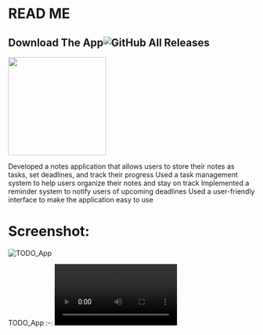 # READ ME
## Download The App![GitHub All Releases](https://img.shields.io/github/downloads/HusseinMohamed99/TO-DO/total?color=green)
<a href="https://github.com/HusseinMohamed99/TO-DO/releases/download/v2.0.0/TO.DO.apk"><img src="https://playerzon.com/asset/download.png" width="200"></img></a>

Developed a notes application that allows users to store their notes as tasks, set deadlines, and track their progress
Used a task management system to help users organize their notes and stay on track
Implemented a reminder system to notify users of upcoming deadlines
Used a user-friendly interface to make the application easy to use

# Screenshot:

![TODO_App](https://user-images.githubusercontent.com/84459939/189492563-a9be39f7-04c9-46cd-bed2-e2d97e00f375.png)


TODO_App
:-:
<video src='https://github.com/HusseinMohamed99/TO-DO/assets/84459939/477433bd-4d06-4ec0-a1a9-f7f941c03c33' width=250/> |
#   T O - D O  
 